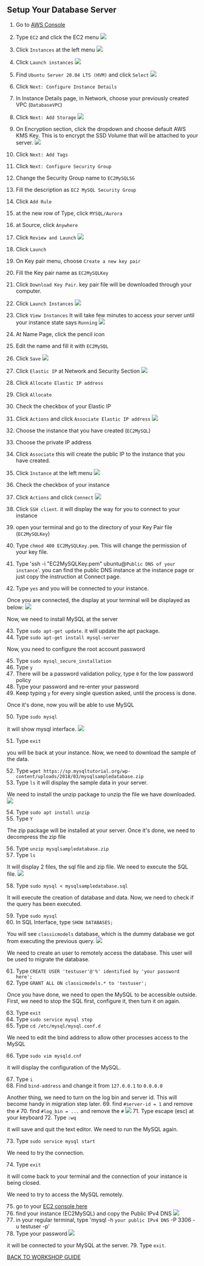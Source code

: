 ## Setup Your Database Server

1. Go to [AWS Console](https://console.aws.amazon.com/console/home?region=us-east-1#)
2. Type `EC2` and click the EC2 menu
    ![](../../images/Migration/SetupEC2/2.png)
3. Click `Instances` at the left menu
    ![](../../images/Migration/SetupEC2/3.png)
4. Click `Launch instances`
    ![](../../images/Migration/SetupEC2/4.png)
5. Find `Ubuntu Server 20.04 LTS (HVM)` and click `Select`
    ![](../../images/Migration/SetupEC2/5.png)
6. Click `Next: Configure Instance Details`
7. In Instance Details page, in Network, choose your previously created VPC (`DatabaseVPC`)
8. Click `Next: Add Storage`
    ![](../../images/Migration/SetupEC2/8.png)
9. On Encryption section, click the dropdown and choose default AWS KMS Key. This is to encrypt the SSD Volume that will be attached to your server.
    ![](../../images/Migration/SetupEC2/9.png)
10. Click `Next: Add Tags`
11. Click `Next: Configure Security Group`
12. Change the Security Group name to `EC2MySQLSG`
13. Fill the description as `EC2 MySQL Security Group`
14. Click `Add Rule`
15. at the new row of Type, click `MYSQL/Aurora`
16. at Source, click `Anywhere`
17. Click `Review and Launch`
    ![](../../images/Migration/SetupEC2/17.png)
18. Click `Launch`
19. On Key pair menu, choose `Create a new key pair`
20. Fill the Key pair name as `EC2MySQLKey`
21. Click `Download Key Pair`. key pair file will be downloaded through your computer.
22. Click `Launch Instances`
    ![](../../images/Migration/SetupEC2/22.png)
23. Click `View Instances`
It will take few minutes to access your server until your instance state says `Running`
    ![](../../images/Migration/SetupEC2/23.png)

24. At Name Page, click the pencil icon
25. Edit the name and fill it with `EC2MySQL`
26. Click `Save`
    ![](../../images/Migration/SetupEC2/26.png)
27. Click `Elastic IP` at Network and Security Section
    ![](../../images/Migration/SetupEC2/27.png)
28. Click `Allocate Elastic IP address`
29. Click `Allocate`
30. Check the checkbox of your Elastic IP 
31. Click `Actions` and click `Associate Elastic IP address`
    ![](../../images/Migration/SetupEC2/31.png)
32. Choose the instance that you have created (`EC2MySQL`)
33. Choose the private IP address
34. Click `Associate`
this will create the public IP to the instance that you have created.

35. Click `Instance` at the left menu
    ![](../../images/Migration/SetupEC2/35.png)
36. Check the checkbox of your instance
37. Click `Actions` and click `Connect`
    ![](../../images/Migration/SetupEC2/37.png)
38. Click `SSH client`. it will display the way for you to connect to your instance
39. open your terminal and go to the directory of your Key Pair file (`EC2MySQLKey`)
40. Type `chmod 400 EC2MySQLKey.pem`. This will change the permission of your key file.
41. Type 'ssh -i "EC2MySQLKey.pem" ubuntu@`Public DNS of your instance`'. you can find the public DNS instance at the instance page or just copy the instruction at Connect page.

42. Type `yes` and you will be connected to your instance.

Once you are connected, the display at your terminal will be displayed as below:
    ![](../../images/Migration/SetupEC2/42.png)

Now, we need to install MySQL at the server

43. Type `sudo apt-get update`. it will update the apt package.
44. Type `sudo apt-get install mysql-server`

Now, you need to configure the root account password

45. Type `sudo mysql_secure_installation`
46. Type `y`
47. There will be a password validation policy, type `0` for the low password policy
48. Type your password and re-enter your password
49. Keep typing `y` for every single question asked, until the process is done.

Once it's done, now you will be able to use MySQL

50. Type `sudo mysql`

it will show mysql interface.
    ![](../../images/Migration/SetupEC2/50.png)

51. Type `exit`

you will be back at your instance. Now, we need to download the sample of the data.

52. Type `wget https://sp.mysqltutorial.org/wp-content/uploads/2018/03/mysqlsampledatabase.zip`
53. Type `ls` it will display the sample data in your server.

We need to install the unzip package to unzip the file we have downloaded.
    ![](../../images/Migration/SetupEC2/53.png)

54. Type `sudo apt install unzip`
55. Type `Y`

The zip package will be installed at your server. Once it's done, we need to decompress the zip file

56. Type `unzip mysqlsampledatabase.zip`
57. Type `ls`

It will display 2 files, the sql file and zip file. We need to execute the SQL file.
    ![](../../images/Migration/SetupEC2/57.png)

58. Type `sudo mysql < mysqlsampledatabase.sql`

It will execute the creation of database and data. Now, we need to check if the query has been executed.

59. Type `sudo mysql`
60. In SQL Interface, type `SHOW DATABASES;`

You will see `classicmodels` database, which is the dummy database we got from executing the previous query.
    ![](../../images/Migration/SetupEC2/60.png)

We need to create an user to remotely access the database. This user will be used to migrate the database.

61. Type `CREATE USER 'testuser'@'%' identified by 'your password here';`
62. Type `GRANT ALL ON classicmodels.* to 'testuser';`

Once you have done, we need to open the MySQL to be accessible outside. First, we need to stop the SQL first, configure it, then turn it on again.

63. Type `exit`
64. Type `sudo service mysql stop`
65. Type `cd /etc/mysql/mysql.conf.d`

We need to edit the bind address to allow other processes access to the MySQL

66. Type `sudo vim mysqld.cnf`

it will display the configuration of the MySQL.

67. Type `i`
68. Find `bind-address` and change it from `127.0.0.1` to `0.0.0.0`

Another thing, we need to turn on the log bin and server id. This will become handy in migration step later.
69. find `#server-id = 1` and remove the `#`
70. find `#log_bin = ...` and remove the `#`
    ![](../../images/Migration/SetupEC2/70.png)
71. Type escape (esc) at your keyboard
72. Type `:wq`

it will save and quit the text editor. We need to run the MySQL again.

73. Type `sudo service mysql start`

We need to try the connection.

74. Type `exit`

it will come back to your terminal and the connection of your instance is being closed.

We need to try to access the MySQL remotely.

75. go to your [EC2 console here](https://console.aws.amazon.com/ec2/v2/home?region=us-east-1#)
76. find your instance (EC2MySQL) and copy the Public IPv4 DNS
    ![](../../images/Migration/SetupEC2/76.png)
77. in your regular terminal, type 'mysql -h `your public IPv4 DNS` -P 3306 -u testuser -p'
78. Type your password
    ![](../../images/Migration/SetupEC2/78.png)

it will be connected to your MySQL at the server.
79. Type `exit`.

[BACK TO WORKSHOP GUIDE](../../README.md)